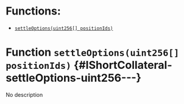 

# Functions:
- [`settleOptions(uint256[] positionIds)`](#IShortCollateral-settleOptions-uint256---)



# Function `settleOptions(uint256[] positionIds)` {#IShortCollateral-settleOptions-uint256---}
No description




